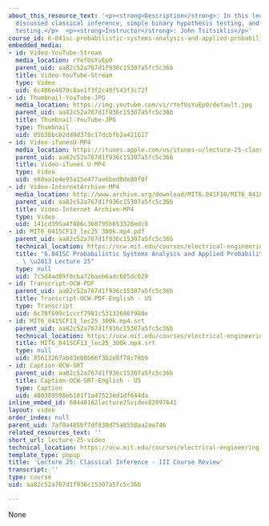 ```yaml
---
about_this_resource_text: '<p><strong>Description</strong>: In this lecture, the professor
  discussed classical inference, simple binary hypothesis testing, and composite hypotheses
  testing.</p>  <p><strong>Instructor</strong>: John Tsitsiklis</p>'
course_id: 6-041sc-probabilistic-systems-analysis-and-applied-probability-fall-2013
embedded_media:
- id: Video-YouTube-Stream
  media_location: rYefUsYuEp0
  parent_uid: aa82c52a767d1f936c15307a5fc5c36b
  title: Video-YouTube-Stream
  type: Video
  uid: 6c406e4070c8ae1f3f2c40f543f3c72f
- id: Thumbnail-YouTube-JPG
  media_location: https://img.youtube.com/vi/rYefUsYuEp0/default.jpg
  parent_uid: aa82c52a767d1f936c15307a5fc5c36b
  title: Thumbnail-YouTube-JPG
  type: Thumbnail
  uid: 05b38bcb2dd0d378c17dcbfb2a421617
- id: Video-iTunesU-MP4
  media_location: https://itunes.apple.com/us/itunes-u/lecture-25-classical-inference/id577778306?i=123745451
  parent_uid: aa82c52a767d1f936c15307a5fc5c36b
  title: Video-iTunes U-MP4
  type: Video
  uid: e60aa1e4e95a15e477ae6bed8de80f0f
- id: Video-InternetArchive-MP4
  media_location: http://www.archive.org/download/MIT6.041F10/MIT6_041F11_lec25_300k.mp4
  parent_uid: aa82c52a767d1f936c15307a5fc5c36b
  title: Video-Internet Archive-MP4
  type: Video
  uid: 141cd395a4f086c360795b653328edc8
- id: MIT6_041SCF13_lec25_300k.mp4.pdf
  parent_uid: aa82c52a767d1f936c15307a5fc5c36b
  technical_location: https://ocw.mit.edu/courses/electrical-engineering-and-computer-science/6-041sc-probabilistic-systems-analysis-and-applied-probability-fall-2013/resource-index/lecture-videos/lecture-25-video/MIT6_041SCF13_lec25_300k.mp4.pdf
  title: "6.041SC Probabilistic Systems Analysis and Applied Probability, Fall 2013Transcript\
    \ \u2013 Lecture 25"
  type: null
  uid: 7c5d4ad09f0cba72baeb6adc685dc029
- id: Transcript-OCW-PDF
  parent_uid: aa82c52a767d1f936c15307a5fc5c36b
  title: Transcript-OCW-PDF-English - US
  type: Transcript
  uid: 6c78f699c1cccf7981c53132686f988e
- id: MIT6_041SCF13_lec25_300k.mp4.srt
  parent_uid: aa82c52a767d1f936c15307a5fc5c36b
  technical_location: https://ocw.mit.edu/courses/electrical-engineering-and-computer-science/6-041sc-probabilistic-systems-analysis-and-applied-probability-fall-2013/resource-index/lecture-videos/lecture-25-video/MIT6_041SCF13_lec25_300k.mp4.srt
  title: MIT6_041SCF13_lec25_300k.mp4.srt
  type: null
  uid: 85613267abd3e08b66f3b2e8f78c78b9
- id: Caption-OCW-SRT
  parent_uid: aa82c52a767d1f936c15307a5fc5c36b
  title: Caption-OCW-SRT-English - US
  type: Caption
  uid: 480389598eb101f1a47523ed1df644da
inline_embed_id: 60440162lecture25video82097641
layout: video
order_index: null
parent_uid: 7af0a485bf7df830d75a8558aa2aa746
related_resources_text: ''
short_url: lecture-25-video
technical_location: https://ocw.mit.edu/courses/electrical-engineering-and-computer-science/6-041sc-probabilistic-systems-analysis-and-applied-probability-fall-2013/resource-index/lecture-videos/lecture-25-video
template_type: popup
title: 'Lecture 25: Classical Inference - III Course Review'
transcript: ''
type: course
uid: aa82c52a767d1f936c15307a5fc5c36b

---
```

None